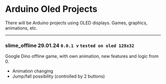 # Arduino Oled Projects
There will be Arduino projects using OLED displays. Games, graphics, animations, etc.

-----

### slime_offline  29.01.24 ``` 0.0.1 v ``` ``` tested on oled 128x32 ```

Google Dino offline game, with own animation, new features and logic from 0.

* Animation changing
* Jump/fall possibility (controlled by 2 buttons) 
